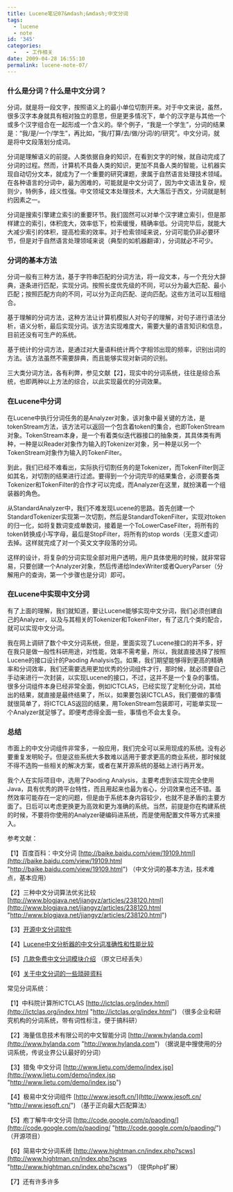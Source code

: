 ```yaml
---
title: Lucene笔记07&mdash;&mdash;中文分词
tags:
  - lucene
  - note
id: '345'
categories:
  -   - 工作相关
date: 2009-04-28 16:55:10
permalink: lucene-note-07/
---
```



<!-- more -->
### 什么是分词？什么是中文分词？

分词，就是将一段文字，按照语义上的最小单位切割开来。对于中文来说，虽然，很多汉字本身就具有相对独立的意思，但是更多情况下，单个的汉字是与其他一个或多个汉字组合在一起形成一个含义的。举个例子，“我是一个学生”，分词的结果是：“我/是/一个/学生”，再比如，“我/打算/去/做/分词/的/研究”。中文分词，就是将中文段落划分成词。

分词是理解语义的前提。人类依据自身的知识，在看到文字的时候，就自动完成了分词的过程。然而，计算机不具备人类的知识，更加不具备人类的智能，让机器实现自动切分文本，就成为了一个重要的研究课题，隶属于自然语言处理技术领域。在各种语言的分词中，最为困难的，可能就是中文分词了，因为中文语法复杂，规则少，特例多，歧义性强。中文领域文本处理技术，大大落后于西文，分词就是制约因素之一。

分词是搜索引擎建立索引的重要环节。我们固然可以对单个汉字建立索引，但是那样建立的索引，体积庞大，效率低下，检索缓慢，精确率低。分词完毕后，就能大大减少索引的体积，提高检索的效率。对于检索领域来说，分词可能仍非必要环节，但是对于自然语言处理领域来说（典型的如机器翻译），分词就必不可少。

### 分词的基本方法

分词一般有三种方法，基于字符串匹配的分词方法，将一段文本，与一个充分大辞典，逐条进行匹配，实现分词。按照长度优先级的不同，可以分为最大匹配、最小匹配；按照匹配方向的不同，可以分为正向匹配、逆向匹配。这些方法可以互相组合。

基于理解的分词方法，这种方法让计算机模拟人对句子的理解，对句子进行语法分析，语义分析，最后实现分词。该方法实现难度大，需要大量的语言知识和信息，目前还没有可生产的系统。

基于统计的分词方法，是通过对大量语料统计两个字相邻出现的频率，识别出词的方法。该方法虽然不需要辞典，而且能够实现对新词的识别。

三大类分词方法，各有利弊，参见文献【2】，现实中的分词系统，往往是综合系统，也即两种以上方法的综合，以此实现最优的分词效果。

### 在Lucene中分词

在Lucene中执行分词任务的是Analyzer对象，该对象中最关键的方法，是tokenStream方法，该方法可以返回一个包含着token的集合，也即TokenStream对象。TokenStream本身，是一个有着类似迭代器接口的抽象类，其具体类有两种，一种是以Reader对象作为输入的Tokenizer对象，另一种是以另一个TokenStream对象作为输入的TokenFilter。

到此，我们已经不难看出，实际执行切割任务的是Tokenizer，而TokenFilter则正如其名，对切割的结果进行过滤。要得到一个分词完毕的结果集合，必须要各类Tokenizer和TokenFilter的合作才可以完成，而Analyzer在这里，就扮演着一个组装器的角色。

从StandardAnalyzer中，我们不难发现Lucene的思路。首先创建一个StandardTokenizer实现第一次切割，然后是StandardTokenFilter，实现对token的归一化，如将复数词变成单数词，接着是一个ToLowerCaseFilter，将所有的token转换成小写字母，最后是StopFilter，将所有的stop words（无意义虚词）去掉。这样就完成了对一个英文文字段落的分词。

这样的设计，将复杂的分词实现全部对用户透明，用户具体使用的时候，就非常容易，只要创建一个Analyzer对象，然后传递给IndexWriter或者QueryParser（分解用户的查询，第一个步骤也是分词）即可。

### 在Lucene中实现中文分词

有了上面的理解，我们就知道，要让Lucene能够实现中文分词，我们必须创建自己的Analyzer，以及与其相关的Tokenizer和TokenFilter，有了这几个类的配合，就可以实现中文分词。

我在网上调研了数个中文分词系统，但是，里面实现了Lucene接口的并不多，好在我只是做一般性科研用途，对性能，效率不需考量，所以，我就直接选择了按照Lucene的接口设计的Paoding Analysis包。如果，我们期望能够得到更高的精确率和分词效率，我们还需要选用更加优秀的分词组件才行，那时候，就必须要自己手动来进行一次封装，以实现Lucene的接口，不过，这并不是一个复杂的事情。很多分词组件本身已经非常全面，例如ICTCLAS，已经实现了定制化分词，其给出的结果，就直接是最终结果了，所以，如果要包装ICTCLAS，我们要做的事情就很简单了，将ICTCLAS返回的结果，用TokenStream包装即可，可能单实现一个Analyzer就足够了。即便考虑得全面一些，事情也不会太复杂。

### 总结

市面上的中文分词组件非常多，一般应用，我们完全可以采用现成的系统。没有必要重复发明轮子。但是这些系统大多数难以适用于要求更高的商业系统，那时候就不得不选购一些相关的解决方案，或者在某开源系统的基础上进行再开发。

我个人在实际项目中，选用了Paoding Analysis，主要考虑到该实现完全使用Java，具有优秀的跨平台特性，而且用起来也最为省心，分词效果也还不错。虽然效率可能存在一定的问题，但是由于系统本身内容较少，也就不是矛盾的主要方面了。日后可以考虑更换更为高效和更为准确的系统。当然，前提是你在构建系统的时候，不要将你使用的Analyzer硬编码进系统，而是使用配置文件等方式来接入。

参考文献：

【1】百度百科：中文分词 [http://baike.baidu.com/view/19109.html](http://baike.baidu.com/view/19109.html "http://baike.baidu.com/view/19109.html") （中文分词的基本方法，技术难点，基本应用）

【2】三种中文分词算法优劣比较 [http://www.blogjava.net/jiangyz/articles/238120.html](http://www.blogjava.net/jiangyz/articles/238120.html "http://www.blogjava.net/jiangyz/articles/238120.html")

【3】[开源中文分词软件](http://www.coreseek.com/forum/index.php?action=vthread&forum=1&topic=2)

【4】[Lucene中文分析器的中文分词准确性和性能比较](http://approximation.javaeye.com/blog/345885)

【5】[几款免费中文分词模块介绍](http://searcher.org.cn/search/20070903/98.html) （原文已经丢失）

【6】[关于中文分词的一些琐碎资料](http://www.webryan.cn/2009/04/something-about-chinese-seg/)

常见分词系统：

【1】中科院计算所ICTCLAS [http://ictclas.org/index.html](http://ictclas.org/index.html "http://ictclas.org/index.html") （很多企业和研究机构的分词系统，带有词性标注，便于搞科研）

【2】海量信息技术有限公司的中文智能分词 [http://www.hylanda.com](http://www.hylanda.com "http://www.hylanda.com") （据说是中搜使用的分词系统，传说业界公认最好的分词）

【3】猎兔 中文分词 [http://www.lietu.com/demo/index.jsp](http://www.lietu.com/demo/index.jsp "http://www.lietu.com/demo/index.jsp")

【4】极易中文分词组件 [http://www.jesoft.cn/](http://www.jesoft.cn/ "http://www.jesoft.cn/") （基于正向最大匹配算法）

【5】庖丁解牛中文分词 [http://code.google.com/p/paoding/](http://code.google.com/p/paoding/ "http://code.google.com/p/paoding/") （开源项目）

【6】简易中文分词系统 [http://www.hightman.cn/index.php?scws](http://www.hightman.cn/index.php?scws "http://www.hightman.cn/index.php?scws") （提供php扩展）

【7】还有许多许多